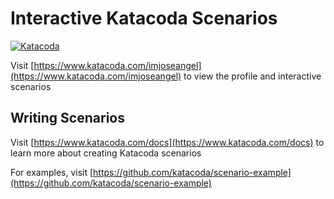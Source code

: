 # Interactive Katacoda Scenarios

[![Katacoda](http://shields.katacoda.com/katacoda/imjoseangel/count.svg)](https://www.katacoda.com/imjoseangel "Get your profile on Katacoda.com")

Visit [https://www.katacoda.com/imjoseangel](https://www.katacoda.com/imjoseangel) to view the profile and interactive scenarios

## Writing Scenarios

Visit [https://www.katacoda.com/docs](https://www.katacoda.com/docs) to learn more about creating Katacoda scenarios

For examples, visit [https://github.com/katacoda/scenario-example](https://github.com/katacoda/scenario-example)
